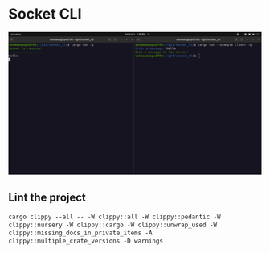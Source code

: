# Socket CLI
![socket cli](images/socket_cli.webp)

## Lint the project
```
cargo clippy --all -- -W clippy::all -W clippy::pedantic -W clippy::nursery -W clippy::cargo -W clippy::unwrap_used -W clippy::missing_docs_in_private_items -A clippy::multiple_crate_versions -D warnings
```

